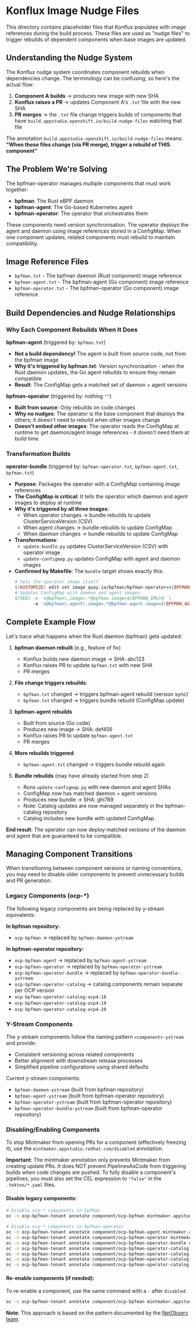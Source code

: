# Konflux Image Nudge Files

This directory contains placeholder files that Konflux populates with image
references during the build process. These files are used as "nudge files" to
trigger rebuilds of dependent components when base images are updated.

## Understanding the Nudge System

The Konflux nudge system coordinates component rebuilds when dependencies
change. The terminology can be confusing, so here's the actual flow:

1. **Component A builds** → produces new image with new SHA
2. **Konflux raises a PR** → updates Component A's `.txt` file with the new SHA
3. **PR merges** → the `.txt` file change triggers builds of components that
   have `build.appstudio.openshift.io/build-nudge-files` watching that file

The annotation `build.appstudio.openshift.io/build-nudge-files` means:
**"When these files change (via PR merge), trigger a rebuild of THIS component"**

## The Problem We're Solving

The bpfman-operator manages multiple components that must work together:
- **bpfman**: The Rust eBPF daemon
- **bpfman-agent**: The Go-based Kubernetes agent
- **bpfman-operator**: The operator that orchestrates them

These components need version synchronisation. The operator deploys the agent
and daemon using image references stored in a ConfigMap. When one component
updates, related components must rebuild to maintain compatibility.

## Image Reference Files

- `bpfman.txt` - The bpfman daemon (Rust component) image reference
- `bpfman-agent.txt` - The bpfman-agent (Go component) image reference
- `bpfman-operator.txt` - The bpfman-operator (Go component) image reference

## Build Dependencies and Nudge Relationships

### Why Each Component Rebuilds When It Does

**bpfman-agent** (triggered by: `bpfman.txt`)
- **Not a build dependency!** The agent is built from source code, not from the bpfman image
- **Why it's triggered by bpfman.txt**: Version synchronisation - when the Rust daemon
  updates, the Go agent rebuilds to ensure they remain compatible
- **Result**: The ConfigMap gets a matched set of daemon + agent versions

**bpfman-operator** (triggered by: nothing `""`)
- **Built from source**: Only rebuilds on code changes
- **Why no nudges**: The operator is the base component that deploys the others;
  it doesn't need to rebuild when other images change
- **Doesn't embed other images**: The operator reads the ConfigMap at runtime to
  get daemon/agent image references - it doesn't need them at build time

### Transformation Builds

**operator-bundle** (triggered by: `bpfman-operator.txt`, `bpfman-agent.txt`, `bpfman.txt`)
- **Purpose**: Packages the operator with a ConfigMap containing image references
- **The ConfigMap is critical**: It tells the operator which daemon and agent
  images to deploy at runtime
- **Why it's triggered by all three images**:
  - When operator changes → bundle rebuilds to update ClusterServiceVersion (CSV)
  - When agent changes → bundle rebuilds to update ConfigMap
  - When daemon changes → bundle rebuilds to update ConfigMap
- **Transformations**:
  - `update-bundle.py` updates ClusterServiceVersion (CSV) with operator image
  - `update-configmap.py` updates ConfigMap with agent and daemon images
- **Confirmed by Makefile**: The `bundle` target shows exactly this:
  ```makefile
  # Sets the operator image itself
  $(KUSTOMIZE) edit set image quay.io/bpfman/bpfman-operator=${BPFMAN_OPERATOR_IMG}
  # Updates ConfigMap with daemon and agent images
  $(SED) -e 's@bpfman\.image=.*@bpfman.image=$(BPFMAN_IMG)@' \
         -e 's@bpfman\.agent\.image=.*@bpfman.agent.image=$(BPFMAN_AGENT_IMG)@'
  ```

## Complete Example Flow

Let's trace what happens when the Rust daemon (bpfman) gets updated:

1. **bpfman daemon rebuilt** (e.g., feature of fix)
   - Konflux builds new daemon image → SHA: abc123
   - Konflux raises PR to update `bpfman.txt` with new SHA
   - PR merges

2. **File change triggers rebuilds**:
   - `bpfman.txt` changed → triggers bpfman-agent rebuild (version sync)
   - `bpfman.txt` changed → triggers bundle rebuild (ConfigMap update)

3. **bpfman-agent rebuilds**
   - Built from source (Go code)
   - Produces new image → SHA: def456
   - Konflux raises PR to update `bpfman-agent.txt`
   - PR merges

4. **More rebuilds triggered**:
   - `bpfman-agent.txt` changed → triggers bundle rebuild again

5. **Bundle rebuilds** (may have already started from step 2)
   - Runs `update-configmap.py` with new daemon and agent SHAs
   - ConfigMap now has matched daemon + agent versions
   - Produces new bundle → SHA: ghi789
   - Note: Catalog updates are now managed separately in the bpfman-catalog repository
   - Catalog includes new bundle with updated ConfigMap

**End result**: The operator can now deploy matched versions of the daemon
and agent that are guaranteed to be compatible.

## Managing Component Transitions

When transitioning between component versions or naming conventions, you may need
to disable older components to prevent unnecessary builds and PR generation.

### Legacy Components (ocp-*)

The following legacy components are being replaced by y-stream equivalents:

**In bpfman repository:**
- `ocp-bpfman` → replaced by `bpfman-daemon-ystream`

**In bpfman-operator repository:**
- `ocp-bpfman-agent` → replaced by `bpfman-agent-ystream`
- `ocp-bpfman-operator` → replaced by `bpfman-operator-ystream`
- `ocp-bpfman-operator-bundle` → replaced by `bpfman-operator-bundle-ystream`
- `ocp-bpfman-operator-catalog` → catalog components remain separate per OCP version
- `ocp-bpfman-operator-catalog-ocp4-18`
- `ocp-bpfman-operator-catalog-ocp4-19`
- `ocp-bpfman-operator-catalog-ocp4-20`

### Y-Stream Components

The y-stream components follow the naming pattern `<component>-ystream` and provide:
- Consistent versioning across related components
- Better alignment with downstream release processes
- Simplified pipeline configurations using shared defaults

Current y-stream components:
- `bpfman-daemon-ystream` (built from bpfman repository)
- `bpfman-agent-ystream` (built from bpfman-operator repository)
- `bpfman-operator-ystream` (built from bpfman-operator repository)
- `bpfman-operator-bundle-ystream` (built from bpfman-operator repository)

### Disabling/Enabling Components

To stop Mintmaker from opening PRs for a component (effectively freezing it),
use the `mintmaker.appstudio.redhat.com/disabled` annotation.

**Important**: The mintmaker annotation only prevents Mintmaker from creating
update PRs. It does NOT prevent PipelinesAsCode from triggering builds when
code changes are pushed. To fully disable a component's pipelines, you must
also set the CEL expression to `"false"` in the `.tekton/*.yaml` files.

#### Disable legacy components:
```bash
# Disable ocp-* components in bpfman
oc -n ocp-bpfman-tenant annotate component/ocp-bpfman mintmaker.appstudio.redhat.com/disabled=true

# Disable ocp-* components in bpfman-operator
oc -n ocp-bpfman-tenant annotate component/ocp-bpfman-agent mintmaker.appstudio.redhat.com/disabled=true
oc -n ocp-bpfman-tenant annotate component/ocp-bpfman-operator mintmaker.appstudio.redhat.com/disabled=true
oc -n ocp-bpfman-tenant annotate component/ocp-bpfman-operator-bundle mintmaker.appstudio.redhat.com/disabled=true
oc -n ocp-bpfman-tenant annotate component/ocp-bpfman-operator-catalog mintmaker.appstudio.redhat.com/disabled=true
oc -n ocp-bpfman-tenant annotate component/ocp-bpfman-operator-catalog-ocp4-18 mintmaker.appstudio.redhat.com/disabled=true
oc -n ocp-bpfman-tenant annotate component/ocp-bpfman-operator-catalog-ocp4-19 mintmaker.appstudio.redhat.com/disabled=true
oc -n ocp-bpfman-tenant annotate component/ocp-bpfman-operator-catalog-ocp4-20 mintmaker.appstudio.redhat.com/disabled=true
```

#### Re-enable components (if needed):
To re-enable a component, use the same command with a `-` after `disabled`:
```bash
oc -n ocp-bpfman-tenant annotate component/ocp-bpfman mintmaker.appstudio.redhat.com/disabled-
```

**Note**: This approach is based on the pattern documented by the
[NetObserv team](https://github.com/netobserv/network-observability-operator/blob/main/docs/Konflux.md#freezing-zstream).
